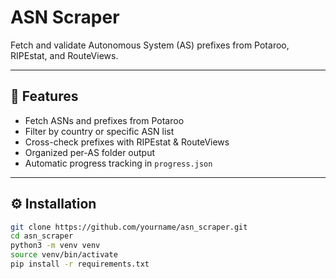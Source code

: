 # ASN Scraper

Fetch and validate Autonomous System (AS) prefixes from Potaroo, RIPEstat, and RouteViews.

---

## 🚀 Features
- Fetch ASNs and prefixes from Potaroo
- Filter by country or specific ASN list
- Cross-check prefixes with RIPEstat & RouteViews
- Organized per-AS folder output
- Automatic progress tracking in `progress.json`

---

## ⚙️ Installation
```bash
git clone https://github.com/yourname/asn_scraper.git
cd asn_scraper
python3 -m venv venv
source venv/bin/activate
pip install -r requirements.txt
